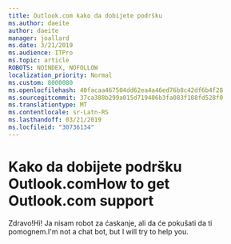 ```yaml
---
title: Outlook.com kako da dobijete podršku
ms.author: daeite
author: daeite
manager: joallard
ms.date: 3/21/2019
ms.audience: ITPro
ms.topic: article
ROBOTS: NOINDEX, NOFOLLOW
localization_priority: Normal
ms.custom: 8000080
ms.openlocfilehash: 40facaa467504dd62ea4a46ed76b8c42df6b4f28
ms.sourcegitcommit: 37ca388b299a015d719406b3fa083f108fd528f0
ms.translationtype: MT
ms.contentlocale: sr-Latn-RS
ms.lasthandoff: 03/21/2019
ms.locfileid: "30736134"
---
```

# <a name="how-to-get-outlookcom-support"></a><span data-ttu-id="aaa7b-102">Kako da dobijete podršku Outlook.com</span><span class="sxs-lookup"><span data-stu-id="aaa7b-102">How to get Outlook.com support</span></span>

<span data-ttu-id="aaa7b-103">Zdravo!</span><span class="sxs-lookup"><span data-stu-id="aaa7b-103">Hi!</span></span>
<span data-ttu-id="aaa7b-104">Ja nisam robot za ćaskanje, ali da će pokušati da ti pomognem.</span><span class="sxs-lookup"><span data-stu-id="aaa7b-104">I'm not a chat bot, but I will try to help you.</span></span>


